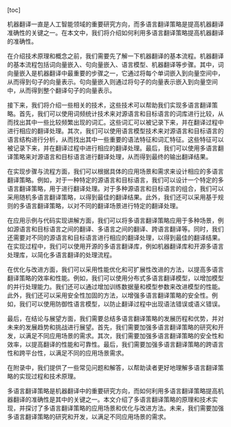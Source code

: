 
[toc]                    
                
                
机器翻译一直是人工智能领域的重要研究方向，而多语言翻译策略是提高机器翻译准确性的关键之一。在本文中，我们将介绍如何利用多语言翻译策略提高机器翻译的准确性。

在介绍技术原理和概念之前，我们需要先了解一下机器翻译的基本流程。机器翻译的基本流程包括词向量嵌入、句向量嵌入、语言模型、机器翻译等步骤。其中，词向量嵌入是机器翻译中最重要的步骤之一，它通过将每个单词嵌入到向量空间中，从而得到句子的向量表示。句向量嵌入则通过将句子的向量表示嵌入到向量空间中，从而得到整个翻译句子的向量表示。

接下来，我们将介绍一些相关的技术，这些技术可以帮助我们实现多语言翻译策略。首先，我们可以使用词频统计技术来对源语言和目标语言的词库进行比较，从而找出其中一些比较频繁出现的词汇。这些词汇可以被记录下来，并在翻译过程中进行相应的翻译处理。其次，我们可以使用语言模型技术来对源语言和目标语言的语言结构进行分析，从而找出其中一些重要的语法特征和词汇特征。这些特征可以被记录下来，并在翻译过程中进行相应的翻译处理。最后，我们可以使用多语言翻译策略来对源语言和目标语言进行翻译处理，从而得到最终的输出翻译结果。

在实现步骤与流程方面，我们可以根据具体的应用场景和需求来设计相应的多语言翻译策略。例如，对于一种特定的源语言和目标语言，我们可以设计一个特定的多语言翻译策略，用于进行翻译处理。对于多种源语言和目标语言的组合，我们可以采用随机多语言翻译策略，以得到最佳的翻译结果。此外，我们还可以采用基于规则的多语言翻译策略，以对不同的翻译场景进行特定的翻译处理。

在应用示例与代码实现讲解方面，我们可以将多语言翻译策略应用于多种场景，例如源语言和目标语言之间的翻译、多语言之间的翻译、跨语言翻译等。同时，我们还需要对不同的源语言和目标语言进行相应的翻译处理，以得到最佳的翻译结果。在实现过程中，我们可以使用开源的多语言翻译库，例如机器翻译库和开源多语言处理库，以简化多语言翻译的处理流程。

在优化与改进方面，我们可以采用性能优化和可扩展性改进的方法，以提高多语言翻译策略的效率和性能。例如，我们可以使用分布式多语言翻译模型，以增加模型的并行处理能力。我们还可以通过增加训练数据量和模型参数来改进模型的性能。此外，我们还可以采用安全性加固的方法，以增强多语言翻译策略的安全性。例如，我们可以使用防御性语言模型，以防止翻译过程中出现语法错误或语义错误。

最后，在结论与展望方面，我们需要总结多语言翻译策略的发展历程和优势，并对未来的发展趋势和挑战进行展望。首先，我们需要加强多语言翻译策略的研究和开发，以满足不同应用场景的需求。其次，我们需要加强多语言翻译策略的安全性和效率，以提高翻译的性能和可靠性。最后，我们需要加强多语言翻译策略的跨语言性和跨平台性，以满足不同的应用场景需求。

在附录中，我们提供了一些常见问题和解答，以帮助读者更好地理解多语言翻译策略的实现过程和技术原理。

多语言翻译策略是机器翻译中的重要研究方向，而如何利用多语言翻译策略提高机器翻译的准确性是其中的关键之一。本文介绍了多语言翻译策略的原理和技术实现，并探讨了多语言翻译策略的应用场景和优化与改进方法。未来，我们需要加强多语言翻译策略的研究和开发，以满足不同应用场景的需求。

